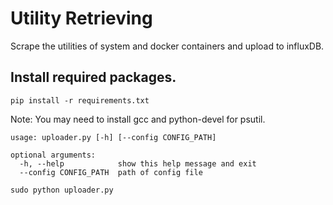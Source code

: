 # Utility Retrieving

Scrape the utilities of system and docker containers and upload to influxDB.

## Install required packages.
```shell
pip install -r requirements.txt
```
Note: You may need to install gcc and python-devel for psutil.
```
usage: uploader.py [-h] [--config CONFIG_PATH]

optional arguments:
  -h, --help            show this help message and exit
  --config CONFIG_PATH  path of config file

```


```shell
sudo python uploader.py
```

